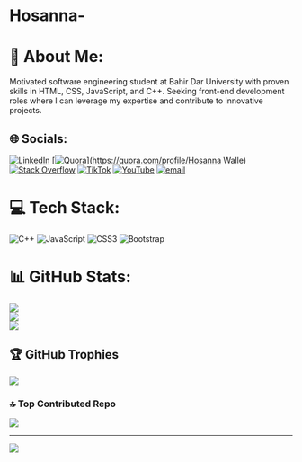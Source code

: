 # Hosanna-
# 💫 About Me:
Motivated software engineering student at Bahir Dar University with proven skills in HTML, CSS, JavaScript, and C++. Seeking front-end development roles where I can leverage my expertise and contribute to innovative projects.


## 🌐 Socials:
[![LinkedIn](https://img.shields.io/badge/LinkedIn-%230077B5.svg?logo=linkedin&logoColor=white)](https://linkedin.com/in/https://www.linkedin.com/in/hosanna-walle-457705259?utm_source=share&utm_campaign=share_via&utm_content=profile&utm_medium=android_app) [![Quora](https://img.shields.io/badge/Quora-%23B92B27.svg?logo=Quora&logoColor=white)](https://quora.com/profile/Hosanna Walle) [![Stack Overflow](https://img.shields.io/badge/-Stackoverflow-FE7A16?logo=stack-overflow&logoColor=white)](https://stackoverflow.com/users/https://stackoverflow.com/users/29804791/hosanna-hosanna?tab=profile) [![TikTok](https://img.shields.io/badge/TikTok-%23000000.svg?logo=TikTok&logoColor=white)](https://tiktok.com/@user6280096034153) [![YouTube](https://img.shields.io/badge/YouTube-%23FF0000.svg?logo=YouTube&logoColor=white)](https://youtube.com/@https://youtube.com/@hosannawalle?si=dJHDr7-R9SiZUYKK) [![email](https://img.shields.io/badge/Email-D14836?logo=gmail&logoColor=white)](mailto:hosannawalle@gmail.com) 

# 💻 Tech Stack:
![C++](https://img.shields.io/badge/c++-%2300599C.svg?style=for-the-badge&logo=c%2B%2B&logoColor=white) ![JavaScript](https://img.shields.io/badge/javascript-%23323330.svg?style=for-the-badge&logo=javascript&logoColor=%23F7DF1E) ![CSS3](https://img.shields.io/badge/css3-%231572B6.svg?style=for-the-badge&logo=css3&logoColor=white) ![Bootstrap](https://img.shields.io/badge/bootstrap-%238511FA.svg?style=for-the-badge&logo=bootstrap&logoColor=white)
# 📊 GitHub Stats:
![](https://github-readme-stats.vercel.app/api?username=hosanna1616&theme=dark&hide_border=false&include_all_commits=false&count_private=false)<br/>
![](https://github-readme-streak-stats.herokuapp.com/?user=hosanna1616&theme=dark&hide_border=false)<br/>
![](https://github-readme-stats.vercel.app/api/top-langs/?username=hosanna1616&theme=dark&hide_border=false&include_all_commits=false&count_private=false&layout=compact)

## 🏆 GitHub Trophies
![](https://github-profile-trophy.vercel.app/?username=hosanna1616&theme=radical&no-frame=false&no-bg=true&margin-w=4)

### 🔝 Top Contributed Repo
![](https://github-contributor-stats.vercel.app/api?username=hosanna1616&limit=5&theme=dark&combine_all_yearly_contributions=true)

---
[![](https://visitcount.itsvg.in/api?id=hosanna1616&icon=0&color=0)](https://visitcount.itsvg.in)

<!-- Proudly created with GPRM ( https://gprm.itsvg.in ) -->
